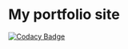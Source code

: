 # My portfolio site

[![Codacy Badge](https://api.codacy.com/project/badge/Grade/9c6e71fffbe04f13be6c72106ed20507)](https://www.codacy.com/app/akshayv/Portfolio?utm_source=github.com&utm_medium=referral&utm_content=akshayvinchurkar1/Portfolio&utm_campaign=badger)
